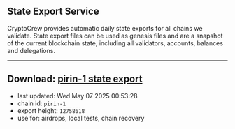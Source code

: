 ## State Export Service
CryptoCrew provides automatic daily state exports for all chains we validate. State export files can be used as genesis files and are a snapshot of the current blockchain state, including all validators, accounts, balances and delegations.

---
**Download: [pirin-1 state export](https://dl-eu2.ccvalidators.com/SERVICE/nolus/pirin-1_export_12758618.json)**
---

- last updated: Wed May 07 2025 00:53:28
- chain id: `pirin-1`
- export height: `12758618`
- use for: airdrops, local tests, chain recovery
